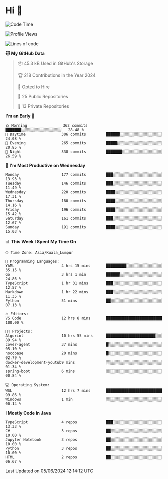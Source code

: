 <h1>Hi 👋</h1>

<!--START_SECTION:waka-->
![Code Time](http://img.shields.io/badge/Code%20Time-530%20hrs%2032%20mins-blue)

![Profile Views](http://img.shields.io/badge/Profile%20Views-0-blue)

![Lines of code](https://img.shields.io/badge/From%20Hello%20World%20I%27ve%20Written-1.2%20million%20lines%20of%20code-blue)

**🐱 My GitHub Data** 

> 📦 45.3 kB Used in GitHub's Storage 
 > 
> 🏆 218 Contributions in the Year 2024
 > 
> 💼 Opted to Hire
 > 
> 📜 25 Public Repositories 
 > 
> 🔑 13 Private Repositories 
 > 
**I'm an Early 🐤** 

```text
🌞 Morning                362 commits         ███████░░░░░░░░░░░░░░░░░░   28.48 % 
🌆 Daytime                306 commits         ██████░░░░░░░░░░░░░░░░░░░   24.08 % 
🌃 Evening                265 commits         █████░░░░░░░░░░░░░░░░░░░░   20.85 % 
🌙 Night                  338 commits         ███████░░░░░░░░░░░░░░░░░░   26.59 % 
```
📅 **I'm Most Productive on Wednesday** 

```text
Monday                   177 commits         ███░░░░░░░░░░░░░░░░░░░░░░   13.93 % 
Tuesday                  146 commits         ███░░░░░░░░░░░░░░░░░░░░░░   11.49 % 
Wednesday                220 commits         ████░░░░░░░░░░░░░░░░░░░░░   17.31 % 
Thursday                 180 commits         ████░░░░░░░░░░░░░░░░░░░░░   14.16 % 
Friday                   196 commits         ████░░░░░░░░░░░░░░░░░░░░░   15.42 % 
Saturday                 161 commits         ███░░░░░░░░░░░░░░░░░░░░░░   12.67 % 
Sunday                   191 commits         ████░░░░░░░░░░░░░░░░░░░░░   15.03 % 
```


📊 **This Week I Spent My Time On** 

```text
🕑︎ Time Zone: Asia/Kuala_Lumpur

💬 Programming Languages: 
YAML                     4 hrs 15 mins       █████████░░░░░░░░░░░░░░░░   35.15 % 
Go                       3 hrs 1 min         ██████░░░░░░░░░░░░░░░░░░░   24.86 % 
TypeScript               1 hr 31 mins        ███░░░░░░░░░░░░░░░░░░░░░░   12.57 % 
Markdown                 1 hr 22 mins        ███░░░░░░░░░░░░░░░░░░░░░░   11.35 % 
Python                   51 mins             ██░░░░░░░░░░░░░░░░░░░░░░░   07.13 % 

🔥 Editors: 
VS Code                  12 hrs 8 mins       █████████████████████████   100.00 % 

🐱‍💻 Projects: 
Algorint                 10 hrs 55 mins      ██████████████████████░░░   89.94 % 
cover-agent              37 mins             █░░░░░░░░░░░░░░░░░░░░░░░░   05.10 % 
nocobase                 20 mins             █░░░░░░░░░░░░░░░░░░░░░░░░   02.79 % 
docker-development-youtub9 mins              ░░░░░░░░░░░░░░░░░░░░░░░░░   01.34 % 
spring-boot              6 mins              ░░░░░░░░░░░░░░░░░░░░░░░░░   00.84 % 

💻 Operating System: 
WSL                      12 hrs 7 mins       █████████████████████████   99.86 % 
Windows                  1 min               ░░░░░░░░░░░░░░░░░░░░░░░░░   00.14 % 
```

**I Mostly Code in Java** 

```text
TypeScript               4 repos             ███░░░░░░░░░░░░░░░░░░░░░░   13.33 % 
C#                       3 repos             ██░░░░░░░░░░░░░░░░░░░░░░░   10.00 % 
Jupyter Notebook         3 repos             ██░░░░░░░░░░░░░░░░░░░░░░░   10.00 % 
Python                   3 repos             ██░░░░░░░░░░░░░░░░░░░░░░░   10.00 % 
HTML                     2 repos             ██░░░░░░░░░░░░░░░░░░░░░░░   06.67 % 
```




 Last Updated on 05/06/2024 12:14:12 UTC
<!--END_SECTION:waka-->
